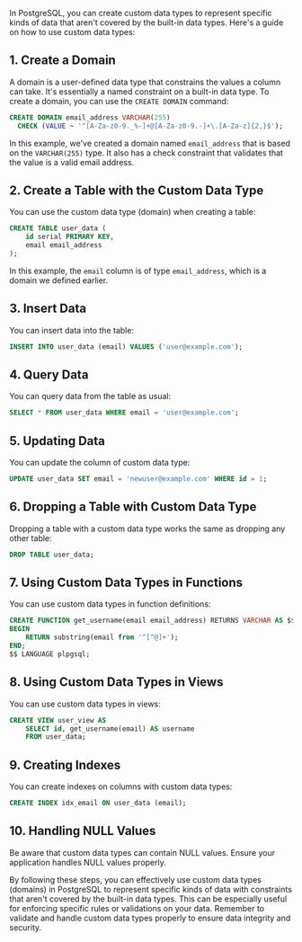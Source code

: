 In PostgreSQL, you can create custom data types to represent specific kinds of data that aren't covered by the built-in data types. Here's a guide on how to use custom data types:

## 1. **Create a Domain**

A domain is a user-defined data type that constrains the values a column can take. It's essentially a named constraint on a built-in data type. To create a domain, you can use the `CREATE DOMAIN` command:

```sql
CREATE DOMAIN email_address VARCHAR(255) 
  CHECK (VALUE ~ '^[A-Za-z0-9._%-]+@[A-Za-z0-9.-]+\.[A-Za-z]{2,}$');
```

In this example, we've created a domain named `email_address` that is based on the `VARCHAR(255)` type. It also has a check constraint that validates that the value is a valid email address.

## 2. **Create a Table with the Custom Data Type**

You can use the custom data type (domain) when creating a table:

```sql
CREATE TABLE user_data (
    id serial PRIMARY KEY,
    email email_address
);
```

In this example, the `email` column is of type `email_address`, which is a domain we defined earlier.

## 3. **Insert Data**

You can insert data into the table:

```sql
INSERT INTO user_data (email) VALUES ('user@example.com');
```

## 4. **Query Data**

You can query data from the table as usual:

```sql
SELECT * FROM user_data WHERE email = 'user@example.com';
```

## 5. **Updating Data**

You can update the column of custom data type:

```sql
UPDATE user_data SET email = 'newuser@example.com' WHERE id = 1;
```

## 6. **Dropping a Table with Custom Data Type**

Dropping a table with a custom data type works the same as dropping any other table:

```sql
DROP TABLE user_data;
```

## 7. **Using Custom Data Types in Functions**

You can use custom data types in function definitions:

```sql
CREATE FUNCTION get_username(email email_address) RETURNS VARCHAR AS $$
BEGIN
    RETURN substring(email from '^[^@]+');
END;
$$ LANGUAGE plpgsql;
```

## 8. **Using Custom Data Types in Views**

You can use custom data types in views:

```sql
CREATE VIEW user_view AS
    SELECT id, get_username(email) AS username
    FROM user_data;
```

## 9. **Creating Indexes**

You can create indexes on columns with custom data types:

```sql
CREATE INDEX idx_email ON user_data (email);
```

## 10. **Handling NULL Values**

Be aware that custom data types can contain NULL values. Ensure your application handles NULL values properly.

By following these steps, you can effectively use custom data types (domains) in PostgreSQL to represent specific kinds of data with constraints that aren't covered by the built-in data types. This can be especially useful for enforcing specific rules or validations on your data. Remember to validate and handle custom data types properly to ensure data integrity and security.
